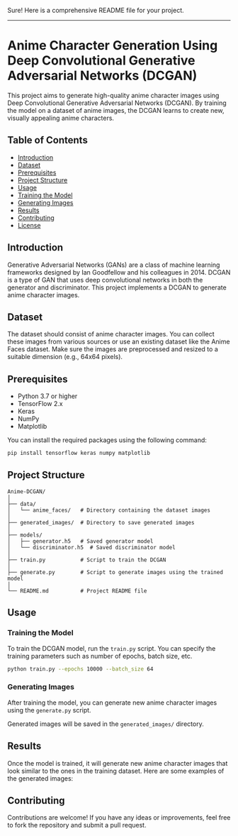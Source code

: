 Sure! Here is a comprehensive README file for your project.

---

# Anime Character Generation Using Deep Convolutional Generative Adversarial Networks (DCGAN)

This project aims to generate high-quality anime character images using Deep Convolutional Generative Adversarial Networks (DCGAN). By training the model on a dataset of anime images, the DCGAN learns to create new, visually appealing anime characters.

## Table of Contents

- [Introduction](#introduction)
- [Dataset](#dataset)
- [Prerequisites](#prerequisites)
- [Project Structure](#project-structure)
- [Usage](#usage)
- [Training the Model](#training-the-model)
- [Generating Images](#generating-images)
- [Results](#results)
- [Contributing](#contributing)
- [License](#license)

## Introduction

Generative Adversarial Networks (GANs) are a class of machine learning frameworks designed by Ian Goodfellow and his colleagues in 2014. DCGAN is a type of GAN that uses deep convolutional networks in both the generator and discriminator. This project implements a DCGAN to generate anime character images.

## Dataset

The dataset should consist of anime character images. You can collect these images from various sources or use an existing dataset like the Anime Faces dataset. Make sure the images are preprocessed and resized to a suitable dimension (e.g., 64x64 pixels).

## Prerequisites

- Python 3.7 or higher
- TensorFlow 2.x
- Keras
- NumPy
- Matplotlib

You can install the required packages using the following command:

```bash
pip install tensorflow keras numpy matplotlib
```

## Project Structure

```
Anime-DCGAN/
│
├── data/
│   └── anime_faces/   # Directory containing the dataset images
│
├── generated_images/  # Directory to save generated images
│
├── models/
│   ├── generator.h5   # Saved generator model
│   └── discriminator.h5  # Saved discriminator model
│
├── train.py           # Script to train the DCGAN
│
├── generate.py        # Script to generate images using the trained model
│
└── README.md          # Project README file
```

## Usage

### Training the Model

To train the DCGAN model, run the `train.py` script. You can specify the training parameters such as number of epochs, batch size, etc.

```bash
python train.py --epochs 10000 --batch_size 64
```

### Generating Images

After training the model, you can generate new anime character images using the `generate.py` script.


Generated images will be saved in the `generated_images/` directory.

## Results

Once the model is trained, it will generate new anime character images that look similar to the ones in the training dataset. Here are some examples of the generated images:


## Contributing

Contributions are welcome! If you have any ideas or improvements, feel free to fork the repository and submit a pull request.
